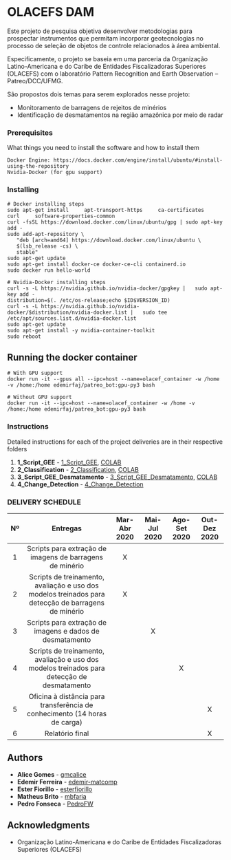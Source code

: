 # OLACEFS DAM

Este projeto de pesquisa objetiva desenvolver metodologias para prospectar instrumentos que permitam incorporar geotecnologias no processo de seleção de objetos de controle relacionados à área ambiental.

Especificamente, o projeto se baseia em uma parceria da Organização Latino-Americana e do Caribe de Entidades Fiscalizadoras Superiores (OLACEFS) com o laboratório Pattern Recognition and Earth Observation – Patreo/DCC/UFMG.

São propostos dois temas para serem explorados nesse projeto:
  * Monitoramento de barragens de rejeitos de minérios
  * Identificação de desmatamentos na região amazônica por meio de radar


### Prerequisites

What things you need to install the software and how to install them

```
Docker Engine: https://docs.docker.com/engine/install/ubuntu/#install-using-the-repository
Nvidia-Docker (for gpu support)
```

### Installing

```
# Docker installing steps
sudo apt-get install     apt-transport-https     ca-certificates     curl     software-properties-common
curl -fsSL https://download.docker.com/linux/ubuntu/gpg | sudo apt-key add -
sudo add-apt-repository \
   "deb [arch=amd64] https://download.docker.com/linux/ubuntu \
   $(lsb_release -cs) \
   stable"
sudo apt-get update
sudo apt-get install docker-ce docker-ce-cli containerd.io
sudo docker run hello-world

# Nvidia-Docker installing steps
curl -s -L https://nvidia.github.io/nvidia-docker/gpgkey |   sudo apt-key add -
distribution=$(. /etc/os-release;echo $ID$VERSION_ID)
curl -s -L https://nvidia.github.io/nvidia-docker/$distribution/nvidia-docker.list |   sudo tee /etc/apt/sources.list.d/nvidia-docker.list
sudo apt-get update
sudo apt-get install -y nvidia-container-toolkit
sudo reboot
```

## Running the docker container

```
# With GPU support
docker run -it --gpus all --ipc=host --name=olacef_container -w /home -v /home:/home edemirfaj/patreo_bot:gpu-py3 bash

# Without GPU support
docker run -it --ipc=host --name=olacef_container -w /home -v /home:/home edemirfaj/patreo_bot:gpu-py3 bash
```

### Instructions

Detailed instructions for each of the project deliveries are in their respective folders
              
1. **1_Script_GEE** - [1_Script_GEE](https://github.com/edemir-matcomp/OLACEFS_DAM/tree/master/1_Script_GEE), [COLAB](https://colab.research.google.com/drive/1exOeSfbCkI0fIIj7hMdhyeY2A3qOiiSd)
2. **2_Classification** - [2_Classification](https://github.com/edemir-matcomp/OLACEFS_DAM/tree/master/2_Classification), [COLAB](https://colab.research.google.com/drive/1bEPgqvYJpsCkspix5ivOy-yCkjoUu_vP?usp=sharing)
3. **3_Script_GEE_Desmatamento** - [3_Script_GEE_Desmatamento](https://github.com/edemir-matcomp/OLACEFS_DAM/tree/master/3_Script_GEE_Desmatamento), [COLAB](https://colab.research.google.com/drive/1gUg_rQLjoGIvsHHUu8LwdGkM0gf0uljo?usp=sharing)
4. **4_Change_Detection** - [4_Change_Detection](https://github.com/edemir-matcomp/OLACEFS_DAM/blob/master/4_Change_Detection/README.md)

### DELIVERY SCHEDULE

| Nº  | Entregas  | Mar-Abr 2020 | Mai-Jul 2020 | Ago-Set 2020 | Out-Dez 2020 
| :------------: |:---------------:| :-----:| :---------------:| :---------------:| :---------------: |
| 1 | Scripts para extração de imagens de barragens de minério | X |  |  |  |
| 2 | Scripts de treinamento, avaliação e uso dos modelos treinados para detecção de barragens de minério | X |  |  |  |
| 3 | Scripts para extração de imagens e dados de desmatamento |  | X |  |  |
| 4 | Scripts de treinamento, avaliação e uso dos modelos treinados para detecção de desmatamento |  |  | X |  |
| 5 | Oficina à distância para transferência de conhecimento  (14 horas de carga) |  |  |  | X |
| 6 | Relatório final |  |  |  | X |

## Authors

* **Alice Gomes** - [gmcalice](https://github.com/gmcalice)
* **Edemir Ferreira** - [edemir-matcomp](https://github.com/edemir-matcomp)
* **Ester Fiorillo** - [esterfiorillo](https://github.com/esterfiorillo)
* **Matheus Brito** - [mbfaria](https://github.com/mbfaria)
* **Pedro Fonseca** - [PedroFW](https://github.com/PedroFW)


## Acknowledgments

* Organização Latino-Americana e do Caribe de Entidades Fiscalizadoras Superiores (OLACEFS)


